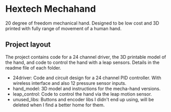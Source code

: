 Hextech Mechahand
=================

20 degree of freedom mechanical hand. Designed to be low cost and 3D printed with
fully range of movement of a human hand.


Project layout
--------------

The project contains code for a 24 channel driver, the 3D printable model of the hand, and code to control the hand with a leap sensors. Details in the readme file of each folder.

* 24driver: Code and circuit design for a 24 channel PID controller. With wireless interface and also 12 pressure sensor inputs.
* hand_model: 3D model and instructions for the mecha-hand versions.
* leap_control: Code to control the hand via the leap motion sensor.
* unused_libs: Buttons and encoder libs I didn't end up using, will be deleted when I find a better home for them.
